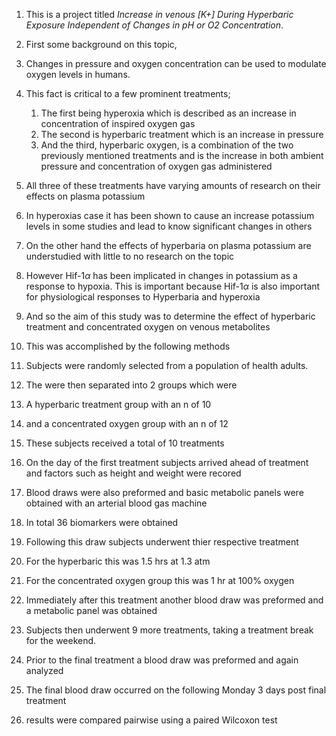 1. This is a project titled *Increase in venous [K+] During Hyperbaric Exposure Independent of Changes in pH or O2 Concentration*.

2. First some background on this topic,
3. Changes in pressure and oxygen concentration can be used to modulate oxygen levels in humans.
4. This fact is critical to a few prominent treatments;
   1. The first being hyperoxia which is described as an increase in concentration of inspired oxygen gas
   2. The second is hyperbaric treatment which is an increase in pressure
   3. And the third, hyperbaric oxygen, is a combination of the two previously mentioned treatments and is the increase in both ambient pressure and concentration of oxygen gas administered
5. All three of these treatments have varying amounts of research on their effects on plasma potassium
6. In hyperoxias case it has been shown to cause an increase potassium levels in some studies and lead to know significant changes in others
7. On the other hand the effects of hyperbaria on plasma potassium are understudied with little to no research on the topic
8. However Hif-1$\alpha$ has been implicated in changes in potassium as a response to hypoxia. This is important because Hif-1$\alpha$ is also important for physiological responses to Hyperbaria and hyperoxia

9. And so the aim of this study was to determine the effect of hyperbaric treatment and concentrated oxygen on venous metabolites

10. This was accomplished by the following methods
11. Subjects were randomly selected from a population of health adults.
12. The were then separated into 2 groups which were
  1. A hyperbaric treatment group with an n of 10
  2. and a concentrated oxygen group with an n of 12
13. These subjects received a total of 10 treatments
14. On the day of the first treatment subjects arrived ahead of treatment and factors such as height and weight were recored
15. Blood draws were also preformed and basic metabolic panels were obtained with an arterial blood gas machine
16. In total 36 biomarkers were obtained
17. Following this draw subjects underwent thier respective treatment
  1. For the hyperbaric this was 1.5 hrs at 1.3 atm
  2. For the concentrated oxygen group this was 1 hr at 100% oxygen
18. Immediately after this treatment another blood draw was preformed and a metabolic panel was obtained
19. Subjects then underwent 9 more treatments, taking a treatment break for the weekend.
20. Prior to the final treatment a blood draw was preformed and again analyzed
21. The final blood draw occurred on the following Monday 3 days post final treatment
22. results were compared pairwise using a paired Wilcoxon test
